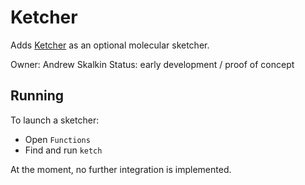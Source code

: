 # Ketcher

Adds [Ketcher](https://lifescience.opensource.epam.com/ketcher/index.html) as an optional
molecular sketcher.

Owner: Andrew Skalkin
Status: early development / proof of concept

## Running

To launch a sketcher:
* Open `Functions`
* Find and run `ketch`

At the moment, no further integration is implemented.